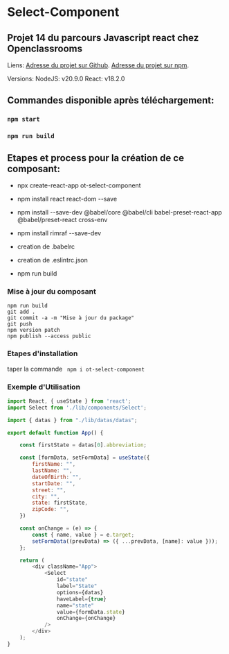 # Select-Component
## Projet 14 du parcours Javascript react chez Openclassrooms

Liens:
    [Adresse du projet sur Github](https://github.com/Foxy-WhiteTrack/select-component).
    [Adresse du projet sur npm](https://www.npmjs.com/package/ot-select-component).

Versions:
    NodeJS: v20.9.0
    React: v18.2.0

## Commandes disponible après téléchargement:

### `npm start`

### `npm run build`

## Etapes et process pour la création de ce composant:

- npx create-react-app ot-select-component
- npm install react react-dom --save
- npm install --save-dev @babel/core @babel/cli babel-preset-react-app @babel/preset-react cross-env
- npm install rimraf --save-dev

- creation de .babelrc
- creation de .eslintrc.json

- npm run build

### Mise à jour du composant
```
npm run build
git add .
git commit -a -m "Mise à jour du package"
git push
npm version patch 
npm publish --access public
```

### Etapes d'installation

taper la commande
``` npm i ot-select-component```

### Exemple d'Utilisation

```javascript
import React, { useState } from 'react';
import Select from './lib/components/Select';

import { datas } from "./lib/datas/datas";

export default function App() {

    const firstState = datas[0].abbreviation;

    const [formData, setFormData] = useState({
        firstName: "",
        lastName: "",
        dateOfBirth: "",
        startDate: "",
        street: "",
        city: "",
        state: firstState,
        zipCode: "",
    })

    const onChange = (e) => {
        const { name, value } = e.target;
        setFormData((prevData) => ({ ...prevData, [name]: value }));
    };

    return (
        <div className="App">
            <Select
                id="state"
                label="State"
                options={datas}
                haveLabel={true}
                name="state"
                value={formData.state}
                onChange={onChange}
            />
        </div>
    );
}

```
